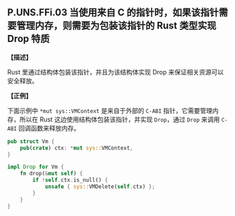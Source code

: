 ## P.UNS.FFi.03 当使用来自 C 的指针时，如果该指针需要管理内存，则需要为包装该指针的 Rust 类型实现 Drop 特质

**【描述】**

Rust 里通过结构体包装该指针，并且为该结构体实现 Drop 来保证相关资源可以安全释放。

**【正例】**

下面示例中 `*mut sys::VMContext` 是来自于外部的 `C-ABI` 指针，它需要管理内存，所以在 Rust 这边使用结构体包装该指针，并实现 `Drop`，通过 `Drop` 来调用 `C-ABI` 回调函数来释放内存。

```rust
pub struct Vm {
    pub(crate) ctx: *mut sys::VMContext,
}

impl Drop for Vm {
    fn drop(&mut self) {
        if !self.ctx.is_null() {
            unsafe { sys::VMDelete(self.ctx) };
        }
    }
}    
```